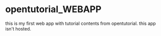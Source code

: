 # opentutorial_WEBAPP
this is my first web app with tutorial contents from opentutorial.
this app isn't hosted.
